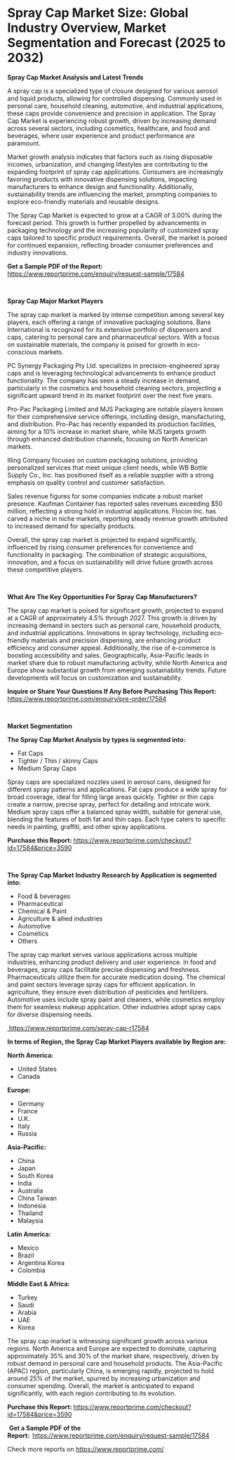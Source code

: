 <p><h1>Spray Cap Market Size: Global Industry Overview, Market Segmentation and Forecast (2025 to 2032)</h1></p><p><strong>Spray Cap Market Analysis and Latest Trends</strong></p>
<p><p>A spray cap is a specialized type of closure designed for various aerosol and liquid products, allowing for controlled dispensing. Commonly used in personal care, household cleaning, automotive, and industrial applications, these caps provide convenience and precision in application. The Spray Cap Market is experiencing robust growth, driven by increasing demand across several sectors, including cosmetics, healthcare, and food and beverages, where user experience and product performance are paramount.</p><p>Market growth analysis indicates that factors such as rising disposable incomes, urbanization, and changing lifestyles are contributing to the expanding footprint of spray cap applications. Consumers are increasingly favoring products with innovative dispensing solutions, impacting manufacturers to enhance design and functionality. Additionally, sustainability trends are influencing the market, prompting companies to explore eco-friendly materials and reusable designs.</p><p>The Spray Cap Market is expected to grow at a CAGR of 3.00% during the forecast period. This growth is further propelled by advancements in packaging technology and the increasing popularity of customized spray caps tailored to specific product requirements. Overall, the market is poised for continued expansion, reflecting broader consumer preferences and industry innovations.</p></p>
<p><strong>Get a Sample PDF of the Report:&nbsp;</strong> <a href="https://www.reportprime.com/enquiry/request-sample/17584?utm_campaign=3137&utm_medium=2&utm_source=Github&utm_content=ia&utm_term=18032025&utm_id=spray-cap">https://www.reportprime.com/enquiry/request-sample/17584</a></p>
<p>&nbsp;</p>
<p><strong>Spray Cap Major Market Players</strong></p>
<p><p>The spray cap market is marked by intense competition among several key players, each offering a range of innovative packaging solutions. Bans International is recognized for its extensive portfolio of dispensers and caps, catering to personal care and pharmaceutical sectors. With a focus on sustainable materials, the company is poised for growth in eco-conscious markets.</p><p>PC Synergy Packaging Pty Ltd. specializes in precision-engineered spray caps and is leveraging technological advancements to enhance product functionality. The company has seen a steady increase in demand, particularly in the cosmetics and household cleaning sectors, projecting a significant upward trend in its market footprint over the next five years.</p><p>Pro-Pac Packaging Limited and MJS Packaging are notable players known for their comprehensive service offerings, including design, manufacturing, and distribution. Pro-Pac has recently expanded its production facilities, aiming for a 10% increase in market share, while MJS targets growth through enhanced distribution channels, focusing on North American markets.</p><p>Illing Company focuses on custom packaging solutions, providing personalized services that meet unique client needs, while WB Bottle Supply Co., Inc. has positioned itself as a reliable supplier with a strong emphasis on quality control and customer satisfaction.</p><p>Sales revenue figures for some companies indicate a robust market presence. Kaufman Container has reported sales revenues exceeding $50 million, reflecting a strong hold in industrial applications. Flocon Inc. has carved a niche in niche markets, reporting steady revenue growth attributed to increased demand for specialty products.</p><p>Overall, the spray cap market is projected to expand significantly, influenced by rising consumer preferences for convenience and functionality in packaging. The combination of strategic acquisitions, innovation, and a focus on sustainability will drive future growth across these competitive players.</p></p>
<p>&nbsp;</p>
<p><strong>What Are The Key Opportunities For Spray Cap Manufacturers?</strong></p>
<p><p>The spray cap market is poised for significant growth, projected to expand at a CAGR of approximately 4.5% through 2027. This growth is driven by increasing demand in sectors such as personal care, household products, and industrial applications. Innovations in spray technology, including eco-friendly materials and precision dispensing, are enhancing product efficiency and consumer appeal. Additionally, the rise of e-commerce is boosting accessibility and sales. Geographically, Asia-Pacific leads in market share due to robust manufacturing activity, while North America and Europe show substantial growth from emerging sustainability trends. Future developments will focus on customization and sustainability.</p></p>
<p><strong>Inquire or Share Your Questions If Any Before Purchasing This Report:</strong> <a href="https://www.reportprime.com/enquiry/pre-order/17584?utm_campaign=3137&utm_medium=2&utm_source=Github&utm_content=ia&utm_term=18032025&utm_id=spray-cap">https://www.reportprime.com/enquiry/pre-order/17584</a></p>
<p>&nbsp;</p>
<p><strong>Market Segmentation</strong></p>
<p><strong>The Spray Cap Market Analysis by types is segmented into:</strong></p>
<p><ul><li>Fat Caps</li><li>Tighter / Thin / skinny Caps</li><li>Medium Spray Caps</li></ul></p>
<p><p>Spray caps are specialized nozzles used in aerosol cans, designed for different spray patterns and applications. Fat caps produce a wide spray for broad coverage, ideal for filling large areas quickly. Tighter or thin caps create a narrow, precise spray, perfect for detailing and intricate work. Medium spray caps offer a balanced spray width, suitable for general use, blending the features of both fat and thin caps. Each type caters to specific needs in painting, graffiti, and other spray applications.</p></p>
<p><strong>Purchase this Report:&nbsp;</strong><a href="https://www.reportprime.com/checkout?id=17584&price=3590&utm_campaign=3137&utm_medium=2&utm_source=Github&utm_content=ia&utm_term=18032025&utm_id=spray-cap">https://www.reportprime.com/checkout?id=17584&price=3590</a></p>
<p>&nbsp;</p>
<p><strong>The Spray Cap Market Industry Research by Application is segmented into:</strong></p>
<p><ul><li>Food & beverages</li><li>Pharmaceutical</li><li>Chemical & Paint</li><li>Agriculture & allied industries</li><li>Automotive</li><li>Cosmetics</li><li>Others</li></ul></p>
<p><p>The spray cap market serves various applications across multiple industries, enhancing product delivery and user experience. In food and beverages, spray caps facilitate precise dispensing and freshness. Pharmaceuticals utilize them for accurate medication dosing. The chemical and paint sectors leverage spray caps for efficient application. In agriculture, they ensure even distribution of pesticides and fertilizers. Automotive uses include spray paint and cleaners, while cosmetics employ them for seamless makeup application. Other industries adopt spray caps for diverse dispensing needs.</p></p>
<p><a href="https://www.reportprime.com/spray-cap-r17584?utm_campaign=3137&utm_medium=2&utm_source=Github&utm_content=ia&utm_term=18032025&utm_id=spray-cap">&nbsp;https://www.reportprime.com/spray-cap-r17584</a></p>
<p><strong>In terms of Region, the Spray Cap Market Players available by Region are:</strong></p>
<p>
    <p> <strong> North America: </strong>
        <ul>
            <li>United States</li>
            <li>Canada</li>
        </ul>
        </p> 
    <p> <strong> Europe: </strong>
        <ul>
            <li>Germany</li>
            <li>France</li>
            <li>U.K.</li>
            <li>Italy</li>
            <li>Russia</li>
        </ul>
        </p> 
    <p> <strong> Asia-Pacific: </strong>
        <ul>
            <li>China</li>
            <li>Japan</li>
            <li>South Korea</li>
            <li>India</li>
            <li>Australia</li>
            <li>China Taiwan</li>
            <li>Indonesia</li>
            <li>Thailand</li>
            <li>Malaysia</li>
        </ul>
        </p> 
    <p> <strong> Latin America: </strong>
        <ul>
            <li>Mexico</li>
            <li>Brazil</li>
            <li>Argentina Korea</li>
            <li>Colombia</li>
        </ul>
        </p> 
    <p> <strong> Middle East & Africa: </strong>
        <ul>
            <li>Turkey</li>
            <li>Saudi</li>
            <li>Arabia</li>
            <li>UAE</li>
            <li>Korea</li>
        </ul>
    </p>
    </p>
<p><p>The spray cap market is witnessing significant growth across various regions. North America and Europe are expected to dominate, capturing approximately 35% and 30% of the market share, respectively, driven by robust demand in personal care and household products. The Asia-Pacific (APAC) region, particularly China, is emerging rapidly, projected to hold around 25% of the market, spurred by increasing urbanization and consumer spending. Overall, the market is anticipated to expand significantly, with each region contributing to its evolution.</p></p>
<p><strong>Purchase this Report: </strong><a href="https://www.reportprime.com/checkout?id=17584&price=3590&utm_campaign=3137&utm_medium=2&utm_source=Github&utm_content=ia&utm_term=18032025&utm_id=spray-cap">https://www.reportprime.com/checkout?id=17584&price=3590</a></p>
<p>&nbsp;<strong>Get a Sample PDF of the Report:&nbsp;&nbsp;</strong><a href="https://www.reportprime.com/enquiry/request-sample/17584?utm_campaign=3137&utm_medium=2&utm_source=Github&utm_content=ia&utm_term=18032025&utm_id=spray-cap">https://www.reportprime.com/enquiry/request-sample/17584</a></p>
<p><strong></strong></p>
<p>Check more reports on <a href="https://www.reportprime.com/?utm_campaign=3137&utm_medium=2&utm_source=Github&utm_content=ia&utm_term=18032025&utm_id=spray-cap">https://www.reportprime.com/</a></p>